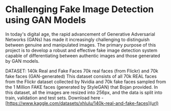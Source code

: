 # Challenging Fake Image Detection using GAN Models
In today's digital age, the rapid advancement of Generative Adversarial Networks (GANs) has made it increasingly challenging to distinguish between genuine and manipulated images. The primary purpose of this project is to develop a robust and effective fake image detection system capable of differentiating between authentic images and those generated by GAN models.

DATASET:
  140k Real and Fake Faces
70k real faces (from Flickr) and 70k fake faces (GAN-generated)
This dataset consists of all 70k REAL faces from the Flickr dataset collected by Nvidia and 70k fake faces sampled from the 1 Million FAKE faces (generated by StyleGAN) that Bojan provided.
In this dataset, all the images are resized into 256px, and the data is split into train, validation and test sets.
Download here - [https://www.kaggle.com/datasets/xhlulu/140k-real-and-fake-faces](url)



